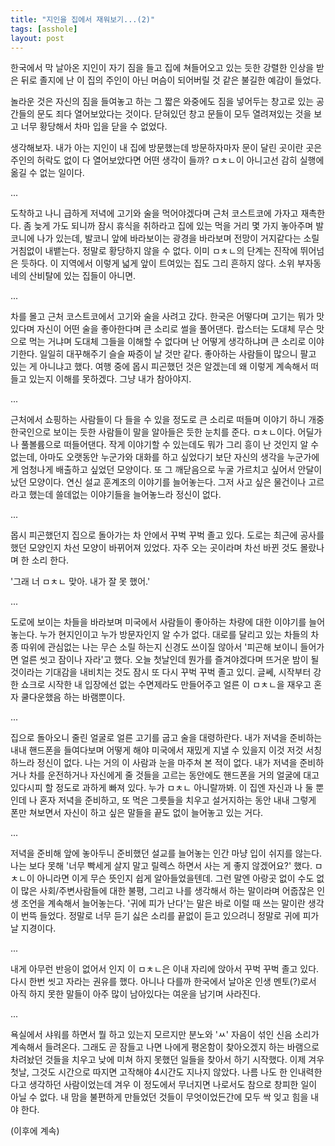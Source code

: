 ```yaml
---
title: "지인을 집에서 재워보기...(2)"
tags: [asshole]
layout: post
---
```


한국에서 막 날아온 지인이 자기 짐을 들고 집에 쳐들어오고 있는 듯한 강렬한 인상을 받은 뒤로 졸지에 난 이 집의 주인이 아닌 머슴이 되어버릴 것 같은 불길한 예감이 들었다.

놀라운 것은 자신의 짐을 들여놓고 하는 그 짧은 와중에도 짐을 넣어두는 창고로 있는 공간들의 문도 죄다 열어보았다는 것이다. 닫혀있던 창고 문들이 모두 열려져있는 것을 보고 너무 황당해서 차마 입을 닫을 수 없었다. 

생각해보자. 내가 아는 지인이 내 집에 방문했는데 방문하자마자 문이 달린 곳이란 곳은 주인의 허락도 없이 다 열어보았다면 어떤 생각이 들까? ㅁㅊㄴ이 아니고선 감히 실행에 옮길 수 없는 일이다. 

...

도착하고 나니 급하게 저녁에 고기와 술을 먹어야겠다며 근처 코스트코에 가자고 재촉한다. 좀 늦게 가도 되니까 잠시 휴식을 취하라고 집에 있는 먹을 거리 몇 가지 놓아주며 발코니에 나가 있는데, 발코니 앞에 바라보이는 광경을 바라보며 전망이 거지같다는 소릴 거침없이 내뱉는다. 정말로 황당하지 않을 수 없다. 이미 ㅁㅊㄴ의 단계는 진작에 뛰어넘은 듯하다. 이 지역에서 이렇게 넓게 앞이 트여있는 집도 그리 흔하지 않다. 소위 부자동네의 산비탈에 있는 집들이 아니면.

...

차를 몰고 근처 코스트코에서 고기와 술을 사려고 갔다. 한국은 어떻다며 고기는 뭐가 맛있다며 자신이 어떤 술을 좋아한다며 큰 소리로 썰을 풀어댄다. 랍스터는 도대체 무슨 맛으로 먹는 거냐며 도대체 그들을 이해할 수 없다며 난 어떻게 생각하냐며 큰 소리로 이야기한다. 일일히 대꾸해주기 슬슬 짜증이 날 것만 같다. 좋아하는 사람들이 많으니 팔고 있는 게 아니냐고 했다. 여행 중에 몹시 피곤했던 것은 알겠는데 왜 이렇게 계속해서 떠들고 있는지 이해를 못하겠다. 그냥 내가 참아야지. 

...

근처에서 쇼핑하는 사람들이 다 들을 수 있을 정도로 큰 소리로 떠들며 이야기 하니 개중 한국인으로 보이는 듯한 사람들이 말을 알아들은 듯한 눈치를 준다. ㅁㅊㄴ이다. 어딜가나 풀볼륨으로 떠들어댄다. 작게 이야기할 수 있는데도 뭐가 그리 흥이 난 것인지 알 수 없는데, 아마도 오랫동안 누군가와 대화를 하고 싶었다기 보단 자신의 생각을 누군가에게 엄청나게 배출하고 싶었던 모양이다. 또 그 깨닫음으로 누굴 가르치고 싶어서 안달이 났던 모양이다. 연신 설교 훈계조의 이야기를 늘어놓는다. 그저 사고 싶은 물건이나 고르라고 했는데 쓸데없는 이야기들을 늘어놓느라 정신이 없다. 

...

몹시 피곤했던지 집으로 돌아가는 차 안에서 꾸벅 꾸벅 졸고 있다. 도로는 최근에 공사를 했던 모양인지 차선 모양이 바뀌어져 있었다. 자주 오는 곳이라며 차선 바뀐 것도 몰랐나며 한 소리 한다. 

'그래 너 ㅁㅊㄴ 맞아. 내가 잘 못 했어.'

...

도로에 보이는 차들을 바라보며 미국에서 사람들이 좋아하는 차량에 대한 이야기를 늘어놓는다. 누가 현지인이고 누가 방문자인지 알 수가 없다. 대로를 달리고 있는 차들의 차종 따위에 관심없는 나는 무슨 소릴 하는지 신경도 쓰이질 않아서 '피곤해 보이니 들어가면 얼른 씻고 잠이나 자라'고 했다. 오늘 첫날인데 뭔가를 즐겨야겠다며 뜨거운 밤이 될 것이라는 기대감을 내비치는 것도 잠시 또 다시 꾸벅 꾸벅 졸고 있디. 글쎄, 시작부터 강한 쇼크로 시작한 내 입장에선 없는 수면제라도 만들어주고 얼른 이 ㅁㅊㄴ을 재우고 혼자 쿨다운했음 하는 바램뿐이다.

...

집으로 돌아오니 줄린 얼굴로 얼른 고기를 굽고 술을 대령하란다. 내가 저녁을 준비하는 내내 핸드폰을 들여다보며 어떻게 해야 미국에서 재밌게 지낼 수 있을지 이것 저것 서칭하느라 정신이 없다. 나는 거의 이 사람과 눈을 마주쳐 본 적이 없다. 내가 저녁을 준비하거나 차를 운전하거나 자신에게 줄 것들을 고르는 동안에도 핸드폰을 거의 얼굴에 대고 있다시피 할 정도로 과하게 빠져 있다. 누가 ㅁㅊㄴ 아니랄까봐. 이 집엔 자신과 나 둘 뿐인데 나 혼자 저녁을 준비하고, 또 먹은 그릇들을 치우고 설거지하는 동안 내내 그렇게 폰만 쳐보면서 자신이 하고 싶은 말들을 끝도 없이 늘어놓고 있는 거다. 

...

저녁을 준비해 앞에 놓아두니 준비했던 설교를 늘어놓는 인간 마냥 입이 쉬지를 않는다. 나는 보다 못해 '너무 빡세게 살지 말고 릴렉스 하면서 사는 게 좋지 않겠어요?' 했다. ㅁㅊㄴ이 아니라면 이게 무슨 뜻인지 쉽게 알아들었을텐데. 그런 말엔 아랑곳 없이 수도 없이 많은 사회/주변사람들에 대한 불평, 그리고 나를 생각해서 하는 말이라며 어줍잖은 인생 조언을 계속해서 늘어놓는다. '귀에 피가 난다'는 말은 바로 이럴 때 쓰는 말이란 생각이 번뜩 들었다. 정말로 너무 듣기 싫은 소리를 끝없이 듣고 있으려니 정말로 귀에 피가 날 지경이다. 

...

내게 아무런 반응이 없어서 인지 이 ㅁㅊㄴ은 이내 자리에 앉아서 꾸벅 꾸벅 졸고 있다. 다시 한번 씻고 자라는 권유를 했다. 아니나 다를까 한국에서 날아온 인생 멘토(?)로서 아직 하지 못한 말들이 아주 많이 남아있다는 여운을 남기며 사라진다. 

...

욕실에서 샤워를 하면서 뭘 하고 있는지 모르지만 분노와 'ㅆ' 자음이 섞인 신음 소리가 계속해서 들려온다. 그래도 곧 잠들고 나면 나에게 평온함이 찾아오겠지 하는 바램으로 차려놨던 것들을 치우고 낮에 미쳐 하지 못했던 일들을 찾아서 하기 시작했다. 이제 겨우 첫날, 그것도 시간으로 따지면 고작해야 4시간도 지나지 않았다. 나름 나도 한 인내력한다고 생각하던 사람이었는데 겨우 이 정도에서 무너지면 나로서도 참으로 창피한 일이 아닐 수 없다. 내 맘을 불편하게 만들었던 것들이 무엇이었든간에 모두 싹 잊고 힘을 내야 한다.

(이후에 계속)


